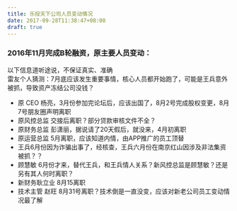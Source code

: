 ```yaml
---
title: 乐投天下公司人员变动情况
date: 2017-09-28T11:38:47+08:00
draft: true
---
```


### 2016年11月完成B轮融资，原主要人员变动：
以下信息道听途说，不保证真实、准确  
雷友个人猜测：7月底应该发生重要事情，核心人员都开始跑了，可能是王兵意外被抓，导致资产冻结公司没钱？

- 原 CEO 杨亮，3月份参加完论坛后，应该出国了，8月2号完成股权变更，8月7号朋友圈声明离职
- 原风控总监 交接后离职？部分贷款审核文件不全？
- 原财务总监 彭潇丽，据说请了20天假后，就没来，4月初离职
- 原运营总监 5月离职，应该知道内情，由APP推广的员工顶替
- 王兵6月份因为诈骗出事了，经核查，王兵六月份在南京红山因涉及非法集资被抓？？
- 顾慧敏 6月份才来，替代王兵，和王兵情人关系？新风控总监是顾慧敏？还是另有其人何时离职？
- 新财务耿立业 8月15离职
- 技术主管 赵旺 8月31号离职？技术倒是一直没变，应该对新老公司员工变动情况最了解